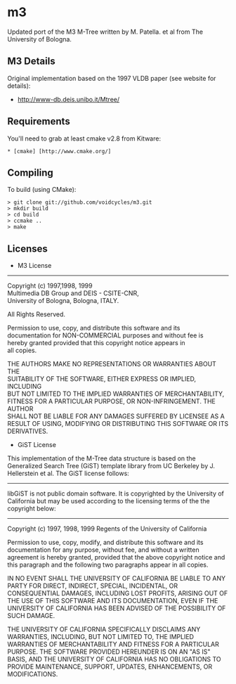 m3
==

Updated port of the M3 M-Tree written by M. Patella. et al from The University of Bologna.

M3 Details
-------------------

Original implementation based on the 1997 VLDB paper (see website for details):

* http://www-db.deis.unibo.it/Mtree/

Requirements
-------------------

You'll need to grab at least cmake v2.8 from Kitware:

    * [cmake] [http://www.cmake.org/]


Compiling
------------------

To build (using CMake):

	> git clone git://github.com/voidcycles/m3.git
	> mkdir build
	> cd build
	> ccmake ..
	> make

Licenses
------------------

* M3 License

------------------------------------------------------------------------
                                                                  
 Copyright (c) 1997,1998, 1999                                      
 Multimedia DB Group and DEIS - CSITE-CNR,                          
 University of Bologna, Bologna, ITALY.                             
                                                                    
 All Rights Reserved.                                              
                                                                   
 Permission to use, copy, and distribute this software and its     
 documentation for NON-COMMERCIAL purposes and without fee is       
 hereby granted provided  that this copyright notice appears in     
 all copies.                                                        
                                                                    
 THE AUTHORS MAKE NO REPRESENTATIONS OR WARRANTIES ABOUT THE        
 SUITABILITY OF THE SOFTWARE, EITHER EXPRESS OR IMPLIED, INCLUDING  
 BUT NOT LIMITED TO THE IMPLIED WARRANTIES OF MERCHANTABILITY,      
 FITNESS FOR A PARTICULAR PURPOSE, OR NON-INFRINGEMENT. THE AUTHOR  
 SHALL NOT BE LIABLE FOR ANY DAMAGES SUFFERED BY LICENSEE AS A      
 RESULT OF USING, MODIFYING OR DISTRIBUTING THIS SOFTWARE OR ITS    
 DERIVATIVES.                                                       
                                                                    
* GiST License

This implementation of the M-Tree data structure is based on the
Generalized Search Tree (GiST) template library from UC Berkeley by
J. Hellerstein et al. The GiST license follows:

------------------------------------------------------------------------

libGiST is not public domain software.  It is copyrighted by the
University of California but may be used according to the licensing
terms of the the copyright below:

------------------------------------------------------------------------

Copyright (c) 1997, 1998, 1999 Regents of the University of California

Permission to use, copy, modify, and distribute this software and its
documentation for any purpose, without fee, and without a written agreement
is hereby granted, provided that the above copyright notice and this
paragraph and the following two paragraphs appear in all copies.

IN NO EVENT SHALL THE UNIVERSITY OF CALIFORNIA BE LIABLE TO ANY PARTY FOR
DIRECT, INDIRECT, SPECIAL, INCIDENTAL, OR CONSEQUENTIAL DAMAGES, INCLUDING
LOST PROFITS, ARISING OUT OF THE USE OF THIS SOFTWARE AND ITS
DOCUMENTATION, EVEN IF THE UNIVERSITY OF CALIFORNIA HAS BEEN ADVISED OF THE
POSSIBILITY OF SUCH DAMAGE.

THE UNIVERSITY OF CALIFORNIA SPECIFICALLY DISCLAIMS ANY WARRANTIES,
INCLUDING, BUT NOT LIMITED TO, THE IMPLIED WARRANTIES OF MERCHANTABILITY
AND FITNESS FOR A PARTICULAR PURPOSE.  THE SOFTWARE PROVIDED HEREUNDER IS
ON AN "AS IS" BASIS, AND THE UNIVERSITY OF CALIFORNIA HAS NO OBLIGATIONS TO
PROVIDE MAINTENANCE, SUPPORT, UPDATES, ENHANCEMENTS, OR MODIFICATIONS.

